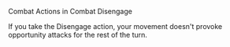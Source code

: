 Combat
Actions in Combat
Disengage
        <p>If you take the Disengage action, your movement doesn't provoke opportunity attacks for the rest of the turn.</p>
